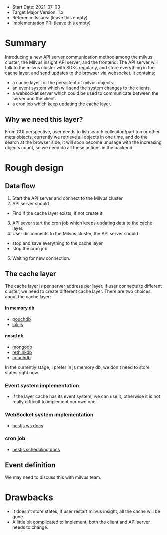 - Start Date: 2021-07-03
- Target Major Version: 1.x
- Reference Issues: (leave this empty)
- Implementation PR: (leave this empty)

# Summary
Introducing a new API server communication method among the milvus cluster, the Milvus insight API server, and the frontend:
The API server will talk to the milvus cluster with SDKs regularly, and store everything in the cache layer, and send updates to the browser via websocket.
it contains:
- a cache layer for the persistent of milvus objects.
- an event system which will send the system changes to the clients.
- a websocket server which could be used to communicate between the server and the client.
- a cron job which keep updating the cache layer.

## Why we need this layer?
From GUI perspective, user needs to list/search colleciton/partiton or other meta objects, currently we retrieve all objects in one time, and do the search at the browser side, it will soon become unusage with the increasing objects count, so we need do all these actions in the backend.

# Rough design
## Data flow
1. Start the API server and connect to the Milvus cluster
2. API server should
  - Find if the cache layer exists, if not create it.
3. API sever start the cron job which keeps updating data to the cache layer.
4. User disconnects to the Milvus cluster, the API server should 
  - stop and save everything to the cache layer
  - stop the cron job
5. Waiting for new connection.
## The cache layer
The cache layer is per server address per layer. If user connects to different cluster, we need to create different cache layer. There are two choices about the cache layer: 
#### In memory db
- [pouchdb](https://pouchdb.com/)
- [lokijs](https://github.com/techfort/LokiJS)
#### nosql db
- [mongodb](https://www.mongodb.com/)
- [rethinkdb](https://rethinkdb.com/)
- [couchdb](https://couchdb.apache.org/)

In the currently stage, I prefer in js memory db, we don't need to store states right now. 

### Event system implementation
- if the layer cache has its event system, we can use it, otherwise it is not really difficult to implement our own one. 
### WebSocket system implementation
- [nestjs ws docs](https://docs.nestjs.com/websockets/gateways)
### cron job
- [nestjs scheduling docs](https://docs.nestjs.com/techniques/task-scheduling)

## Event definition
We may need to discuss this with milvus team.

# Drawbacks
- It doesn't store states, if user restart milvus insight, all the cache will be gone. 
- A little bit complicated to implement, both the client and API server needs to change. 
